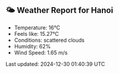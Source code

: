 <!-- WEATHER-START -->
## 🌤 Weather Report for Hanoi

- Temperature: 16°C
- Feels like: 15.27°C
- Conditions: scattered clouds
- Humidity: 62%
- Wind Speed: 1.65 m/s

Last updated: 2024-12-30 01:40:39 UTC
<!-- WEATHER-END -->
